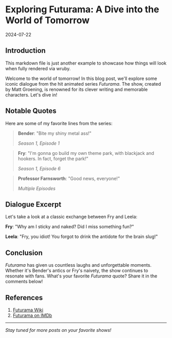# Exploring Futurama: A Dive into the World of Tomorrow

2024-07-22

## Introduction

This markdown file is just another example to showcase how things will look when fully rendered via wruby.

Welcome to the world of tomorrow! In this blog post, we'll explore some iconic dialogue from the hit animated series *Futurama*. The show, created by Matt Groening, is renowned for its clever writing and memorable characters. Let's dive in!

## Notable Quotes

Here are some of my favorite lines from the series:

> **Bender**: "Bite my shiny metal ass!"
>
> *Season 1, Episode 1*

> **Fry**: "I'm gonna go build my own theme park, with blackjack and hookers. In fact, forget the park!"
>
> *Season 1, Episode 6*

> **Professor Farnsworth**: "Good news, everyone!"
>
> *Multiple Episodes*

## Dialogue Excerpt

Let's take a look at a classic exchange between Fry and Leela:

**Fry**: "Why am I sticky and naked? Did I miss something fun?"

**Leela**: "Fry, you idiot! You forgot to drink the antidote for the brain slug!"

## Conclusion

*Futurama* has given us countless laughs and unforgettable moments. Whether it's Bender's antics or Fry's naivety, the show continues to resonate with fans. What's your favorite *Futurama* quote? Share it in the comments below!

## References

1. [Futurama Wiki](https://theinfosphere.org/Main_Page)
2. [Futurama on IMDb](https://www.imdb.com/title/tt0149460/)

---

_Stay tuned for more posts on your favorite shows!_
